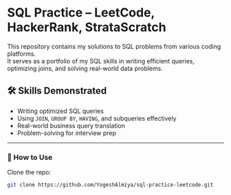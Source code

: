 # SQL Practice – LeetCode, HackerRank, StrataScratch  

This repository contains my solutions to SQL problems from various coding platforms.  
It serves as a portfolio of my SQL skills in writing efficient queries, optimizing joins, and solving real-world data problems.  

## 🛠️ Skills Demonstrated
- Writing optimized SQL queries  
- Using `JOIN`, `GROUP BY`, `HAVING`, and subqueries effectively  
- Real-world business query translation  
- Problem-solving for interview prep  

---

### 🚀 How to Use
Clone the repo:  
```bash
git clone https://github.com/YogeshAlmiya/sql-practice-leetcode.git
